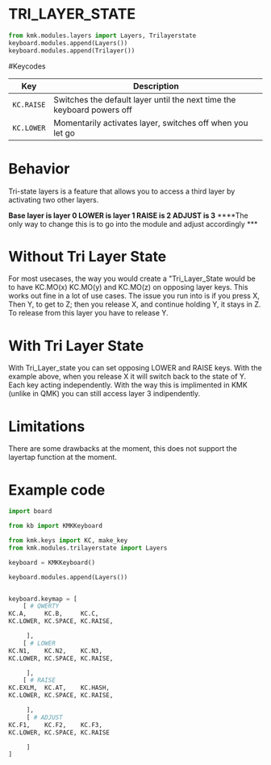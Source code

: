 

# TRI_LAYER_STATE

```python
from kmk.modules.layers import Layers, Trilayerstate
keyboard.modules.append(Layers())
keyboard.modules.append(Trilayer())
```

#Keycodes

|Key         |Description                                                                    |
|-----------------|--------------------------------------------------------------------------|
|`KC.RAISE`      |Switches the default layer until the next time the keyboard powers off |
|`KC.LOWER`      |Momentarily activates layer, switches off when you let go              |

# Behavior

Tri-state layers is a feature that allows you to access a third layer by activating two other layers.

**Base layer is layer 0
LOWER is layer 1 
RAISE is 2 
ADJUST is 3**
****The only way to change this is to go into the module and adjust accordingly ***

# Without Tri Layer State
For most usecases, the way you would create a "Tri_Layer_State would be to have KC.MO(x) KC.MO(y) and KC.MO(z) on opposing layer keys. This works out fine in a lot of use cases. The issue you run into is if you press X, Then Y, to get to Z; then you release X, and continue holding Y, it stays in Z. To release from this layer you have to release Y.

# With Tri Layer State
With Tri_Layer_state you can set opposing LOWER and RAISE keys. With the example above, when you release X it will switch back to the state of Y. Each key acting independently.
With the way this is implimented in KMK (unlike in QMK) you can still access layer 3 indipendently.

# Limitations
There are some drawbacks at the moment, this does not support the layertap function at the moment. 

# Example code
```python
import board

from kb import KMKKeyboard

from kmk.keys import KC, make_key
from kmk.modules.trilayerstate import Layers

keyboard = KMKKeyboard()

keyboard.modules.append(Layers())


keyboard.keymap = [
    [ # QWERTY
KC.A,     KC.B,     KC.C,
KC.LOWER, KC.SPACE, KC.RAISE,

     ],
    [ # LOWER
KC.N1,    KC.N2,    KC.N3,
KC.LOWER, KC.SPACE, KC.RAISE,

     ],
    [ # RAISE
KC.EXLM,  KC.AT,    KC.HASH,
KC.LOWER, KC.SPACE, KC.RAISE,

     ],
     [ # ADJUST
KC.F1,    KC.F2,    KC.F3,
KC.LOWER, KC.SPACE, KC.RAISE

     ]
]
```
